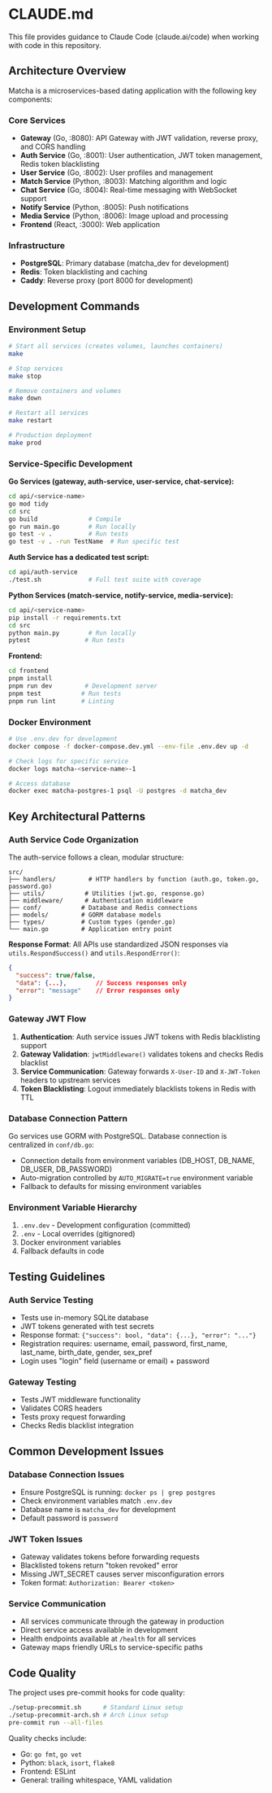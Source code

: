 # CLAUDE.md

This file provides guidance to Claude Code (claude.ai/code) when working with code in this repository.

## Architecture Overview

Matcha is a microservices-based dating application with the following key components:

### Core Services
- **Gateway** (Go, :8080): API Gateway with JWT validation, reverse proxy, and CORS handling
- **Auth Service** (Go, :8001): User authentication, JWT token management, Redis token blacklisting
- **User Service** (Go, :8002): User profiles and management
- **Match Service** (Python, :8003): Matching algorithm and logic
- **Chat Service** (Go, :8004): Real-time messaging with WebSocket support
- **Notify Service** (Python, :8005): Push notifications
- **Media Service** (Python, :8006): Image upload and processing
- **Frontend** (React, :3000): Web application

### Infrastructure
- **PostgreSQL**: Primary database (matcha_dev for development)
- **Redis**: Token blacklisting and caching
- **Caddy**: Reverse proxy (port 8000 for development)

## Development Commands

### Environment Setup
```bash
# Start all services (creates volumes, launches containers)
make

# Stop services
make stop

# Remove containers and volumes
make down

# Restart all services
make restart

# Production deployment
make prod
```

### Service-Specific Development

**Go Services (gateway, auth-service, user-service, chat-service):**
```bash
cd api/<service-name>
go mod tidy
cd src
go build              # Compile
go run main.go        # Run locally
go test -v .          # Run tests
go test -v . -run TestName  # Run specific test
```

**Auth Service has a dedicated test script:**
```bash
cd api/auth-service
./test.sh             # Full test suite with coverage
```

**Python Services (match-service, notify-service, media-service):**
```bash
cd api/<service-name>
pip install -r requirements.txt
cd src
python main.py        # Run locally
pytest               # Run tests
```

**Frontend:**
```bash
cd frontend
pnpm install
pnpm run dev         # Development server
pnpm test           # Run tests
pnpm run lint       # Linting
```

### Docker Environment
```bash
# Use .env.dev for development
docker compose -f docker-compose.dev.yml --env-file .env.dev up -d

# Check logs for specific service
docker logs matcha-<service-name>-1

# Access database
docker exec matcha-postgres-1 psql -U postgres -d matcha_dev
```

## Key Architectural Patterns

### Auth Service Code Organization
The auth-service follows a clean, modular structure:

```
src/
├── handlers/         # HTTP handlers by function (auth.go, token.go, password.go)
├── utils/           # Utilities (jwt.go, response.go)
├── middleware/      # Authentication middleware
├── conf/           # Database and Redis connections
├── models/         # GORM database models
├── types/          # Custom types (gender.go)
└── main.go         # Application entry point
```

**Response Format**: All APIs use standardized JSON responses via `utils.RespondSuccess()` and `utils.RespondError()`:
```json
{
  "success": true/false,
  "data": {...},        // Success responses only
  "error": "message"    // Error responses only
}
```

### Gateway JWT Flow
1. **Authentication**: Auth service issues JWT tokens with Redis blacklisting support
2. **Gateway Validation**: `jwtMiddleware()` validates tokens and checks Redis blacklist
3. **Service Communication**: Gateway forwards `X-User-ID` and `X-JWT-Token` headers to upstream services
4. **Token Blacklisting**: Logout immediately blacklists tokens in Redis with TTL

### Database Connection Pattern
Go services use GORM with PostgreSQL. Database connection is centralized in `conf/db.go`:
- Connection details from environment variables (DB_HOST, DB_NAME, DB_USER, DB_PASSWORD)
- Auto-migration controlled by `AUTO_MIGRATE=true` environment variable
- Fallback to defaults for missing environment variables

### Environment Variable Hierarchy
1. `.env.dev` - Development configuration (committed)
2. `.env` - Local overrides (gitignored)
3. Docker environment variables
4. Fallback defaults in code

## Testing Guidelines

### Auth Service Testing
- Tests use in-memory SQLite database
- JWT tokens generated with test secrets
- Response format: `{"success": bool, "data": {...}, "error": "..."}`
- Registration requires: username, email, password, first_name, last_name, birth_date, gender, sex_pref
- Login uses "login" field (username or email) + password

### Gateway Testing
- Tests JWT middleware functionality
- Validates CORS headers
- Tests proxy request forwarding
- Checks Redis blacklist integration

## Common Development Issues

### Database Connection Issues
- Ensure PostgreSQL is running: `docker ps | grep postgres`
- Check environment variables match `.env.dev`
- Database name is `matcha_dev` for development
- Default password is `password`

### JWT Token Issues
- Gateway validates tokens before forwarding requests
- Blacklisted tokens return "token revoked" error
- Missing JWT_SECRET causes server misconfiguration errors
- Token format: `Authorization: Bearer <token>`

### Service Communication
- All services communicate through the gateway in production
- Direct service access available in development
- Health endpoints available at `/health` for all services
- Gateway maps friendly URLs to service-specific paths

## Code Quality

The project uses pre-commit hooks for code quality:
```bash
./setup-precommit.sh      # Standard Linux setup
./setup-precommit-arch.sh # Arch Linux setup
pre-commit run --all-files
```

Quality checks include:
- Go: `go fmt`, `go vet`
- Python: `black`, `isort`, `flake8` 
- Frontend: ESLint
- General: trailing whitespace, YAML validation